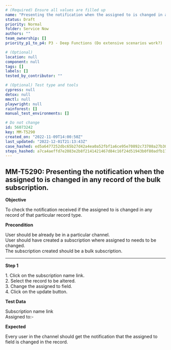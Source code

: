 ```yaml
---
# (Required) Ensure all values are filled up
name: "Presenting the notification when the assigned to is changed in any record of the bulk subscription."
status: Draft
priority: Normal
folder: Service Now
authors: ""
team_ownership: []
priority_p1_to_p4: P3 - Deep Functions (Do extensive scenarios work?)

# (Optional)
location: null
component: null
tags: []
labels: []
tested_by_contributor: ""

# (Optional) Test type and tools
cypress: null
detox: null
mmctl: null
playwright: null
rainforest: []
manual_test_environments: []

# Do not change
id: 56073242
key: MM-T5290
created_on: "2022-11-09T14:00:50Z"
last_updated: "2022-12-01T21:13:43Z"
case_hashed: ed5a6477252dbc65b27d42a4ea0a52fbf1a6ce95e70892c73708a27b3092c945f01fef1f59be93505f2a8ce78b4b81c6
steps_hashed: a7ca4aeffd7e2083e2b8f2141421467d84c16f24d51943b0f80adfb173b4b1c7912c7144b60db042e54baf658cb8304a
---
```


<!-- (Auto-generated) Based on frontmatter's "key" and "name" -->

## MM-T5290: Presenting the notification when the assigned to is changed in any record of the bulk subscription.

**Objective**

To check the notification received if the assigned to is changed in any record of that particular record type.

**Precondition**

User should be already be in a particular channel.\
User should have created a subscription where assigned to needs to be changed.\
The subscription created should be a bulk subscription.

---

**Step 1**

1\. Click on the subscription name link.\
2\. Select the record to be altered.\
3\. Change the assigned to field.\
4\. Click on the update button.

**Test Data**

Subscription name link\
Assigned to:-

**Expected**

Every user in the channel should get the notification that the assigned to field is changed in the record.
